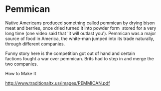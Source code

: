 # Pemmican

Native Americans produced something called pemmican by drying bison
meat and berries, once dried turned it into powder form  stored for a
very long time (one video said that 'it will outlast you'). Pemmican
was a major source of food in America, the white-man jumped into its
trade naturally, through different companies.

Funny story here is the competition got out of hand and certain
factions fought a war over pemmican. Brits had to step in and merge
the two companies. 

How to Make It

http://www.traditionaltx.us/images/PEMMICAN.pdf

